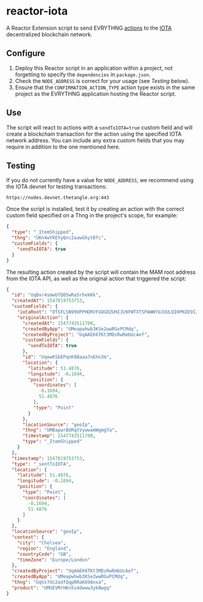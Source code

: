 # reactor-iota

A Reactor Extension script to send EVRYTHNG 
[actions](https://developers.evrythng.com/reference/actions) to the 
[IOTA](https://www.iota.org/) decentralized blockchain network.


## Configure

1. Deploy this Reactor script in an application within a project, not 
   forgetting to specify the `dependencies` in `package.json`.
2. Check the `NODE_ADDRESS` is correct for your usage (see _Testing_ below).
3. Ensure that the `CONFIRMATION_ACTION_TYPE` action type exists in the same 
   project as the EVRYTHNG application hosting the Reactor script.


## Use

The script will react to actions with a `sendToIOTA=true` custom field 
and will create a blockchain transaction for the action using the specified
IOTA network address. You can include any extra custom fields that you may
require in addition to the one mentioned here.


## Testing

If you do not currently have a value for `NODE_ADDRESS`, we recommend using the
IOTA devnet for testing transactions:

```
https://nodes.devnet.thetangle.org:443
```

Once the script is installed, test it by creating an action with the correct
custom field specified on a Thng in the project's scope, for example:

```json
{
  "type": "_ItemShipped",
  "thng": "UKn4wYKEYyQnc2aawGhytBfc",
  "customFields": {
    "sendToIOTA": true
  }
}
```

The resulting action created by the script will contain the MAM root address
from the IOTA API, as well as the original action that triggered the script:

```json
{
  "id": "UqBxr4smwUfQ65wRa5rhekKk",
  "createdAt": 1547819753753,
  "customFields": {
    "iotaRoot": "OTSFLSN99OPPHDRVFGQGOZUHIJU9FWTXTSPAWWYUJUULQIHPKOE9IJVJGIBI9MWFY9PM99JHETBKLGZFO",
    "originalAction": {
      "createdAt": 1547743511700,
      "createdByApp": "UMeapwhwb3KSe2wwRGxPCMdq",
      "createdByProject": "UqAAEK6TKt3MDsRwRmbUcAef",
      "customFields": {
        "sendToIOTA": true
      },
      "id": "UqewKSbEPqnK8Baaa7nEhn3m",
      "location": {
        "latitude": 51.4876,
        "longitude": -0.1694,
        "position": {
          "coordinates": [
            -0.1694,
            51.4876
          ],
          "type": "Point"
        }
      },
      "locationSource": "geoIp",
      "thng": "UMBapwrBURqtVywwamWgmgYa",
      "timestamp": 1547743511700,
      "type": "_ItemShipped"
    }
  },
  "timestamp": 1547819753753,
  "type": "_sentToIOTA",
  "location": {
    "latitude": 51.4876,
    "longitude": -0.1694,
    "position": {
      "type": "Point",
      "coordinates": [
        -0.1694,
        51.4876
      ]
    }
  },
  "locationSource": "geoIp",
  "context": {
    "city": "Chelsea",
    "region": "England",
    "countryCode": "GB",
    "timeZone": "Europe/London"
  },
  "createdByProject": "UqAAEK6TKt3MDsRwRmbUcAef",
  "createdByApp": "UMeapwhwb3KSe2wwRGxPCMdq",
  "thng": "UqVx7dc2adfQqpRRaK69Anxa",
  "product": "UMUEVMrHKn5s4dwww3ykNwgq"
}
```
